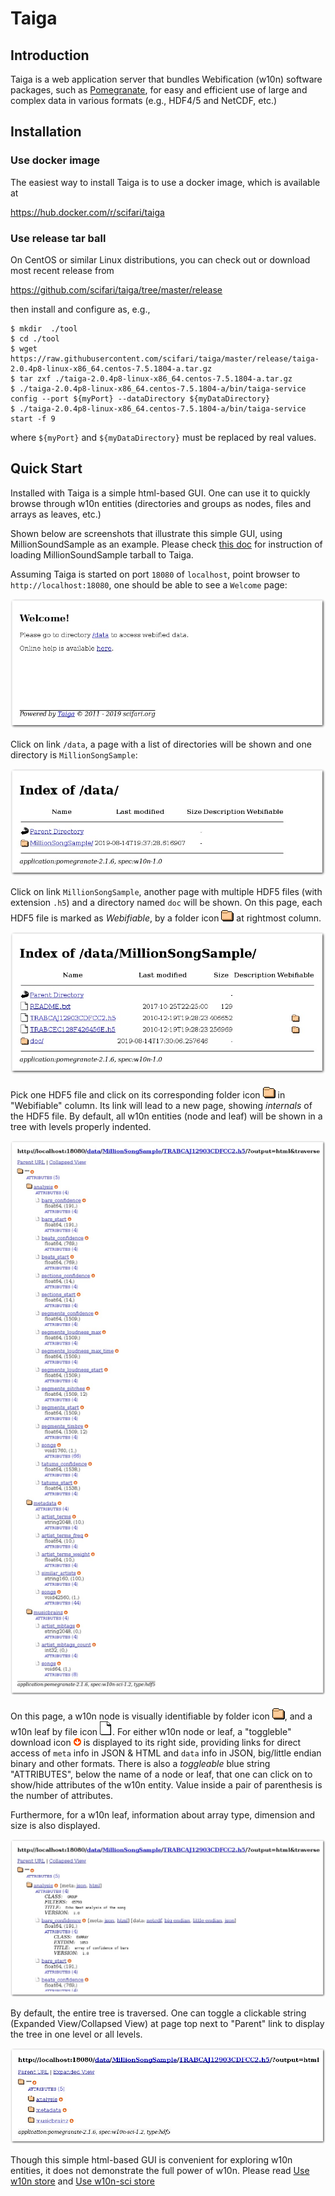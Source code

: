 # Taiga

## Introduction

Taiga is a web application server that bundles Webification (w10n) software packages, such as [Pomegranate](https://github.com/scifari/pomegranate), for easy and efficient use of large and complex data in various formats (e.g., HDF4/5 and NetCDF, etc.)

## Installation

### Use docker image
The easiest way to install Taiga is to use a docker image, which is available at

https://hub.docker.com/r/scifari/taiga

### Use release tar ball

On CentOS or similar Linux distributions, you can check out or download most recent release from

https://github.com/scifari/taiga/tree/master/release

then install and configure as, e.g.,

```
$ mkdir  ./tool
$ cd ./tool
$ wget https://raw.githubusercontent.com/scifari/taiga/master/release/taiga-2.0.4p8-linux-x86_64.centos-7.5.1804-a.tar.gz
$ tar zxf ./taiga-2.0.4p8-linux-x86_64.centos-7.5.1804-a.tar.gz
$ ./taiga-2.0.4p8-linux-x86_64.centos-7.5.1804-a/bin/taiga-service config --port ${myPort} --dataDirectory ${myDataDirectory}
$ ./taiga-2.0.4p8-linux-x86_64.centos-7.5.1804-a/bin/taiga-service start -f 9
```
where `${myPort}` and `${myDataDirectory}` must be replaced by real values.

## Quick Start

Installed with Taiga is a simple html-based GUI.
One can use it to quickly browse through w10n entities
(directories and groups as nodes, files and arrays as leaves, etc.)

Shown below are screenshots that illustrate this simple GUI,
using MillionSoundSample as an example. Please check [this doc](./doc)
for instruction of loading MillionSoundSample tarball to Taiga.

Assuming Taiga is started on port `18080` of `localhost`, point browser to
`http://localhost:18080`, one should be able to see a `Welcome` page:

![page top](./figure/0-top.jpg)

Click on link `/data`, a page with a list of directories will be shown
and one directory is `MillionSongSample`:

![page data dir](./figure/1-data-dir.jpg)

Click on link `MillionSongSample`, another page with multiple HDF5 files
(with extension `.h5`) and a directory named `doc` will be shown.
On this page, each HDF5 file is marked as *Webifiable*,
by a folder icon ![folder icon](./figure/dir.gif) at rightmost column.

![page sample dir](./figure/2-sample-dir.jpg)

Pick one HDF5 file and click on its corresponding folder icon
![folder icon](./figure/dir.gif) in "Webifiable" column.
Its link will lead to a new page, showing *internals* of the HDF5 file.
By default, all w10n entities (node and leaf) will be shown in a tree
with levels properly indented.

![page h5 file](./figure/3-h5-file.jpg)

On this page, a w10n node is visually identifiable
by folder icon ![folder icon](./figure/dir.gif),
and a w10n leaf by file icon ![file icon](./figure/generic.gif).
For either w10n node or leaf,
a "toggleble" download icon ![arrow down](./figure/arrow_down.png)
is displayed to its right side, providing links for direct access of `meta` info
in JSON & HTML and `data` info in JSON, big/little endian binary and other formats.
There is also a *toggleable* blue string "ATTRIBUTES",
below the name of a node or leaf, that one can click on
to show/hide attributes of the w10n entity.
Value inside a pair of parenthesis is the number of attributes.

Furthermore, for a w10n leaf,
information about array type, dimension and size
is also displayed.

![page h5 file more](./figure/5-h5-file-more-cropped.jpg)

By default, the entire tree is traversed.
One can toggle a clickable string (Expanded View/Collapsed View) at page top next to "Parent" link
to display the tree in one level or all levels.

![page h5 file collapsed](./figure/6-h5-file-collapsed.jpg)

Though this simple html-based GUI is convenient for exploring w10n entities,
it does not demonstrate the full power of w10n. Please read 
[Use w10n store](./doc/w10n.md) and [Use w10n-sci store](./doc/w10n-sci.md)

